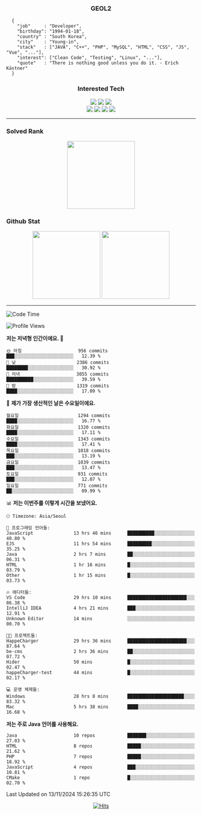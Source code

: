 <div align="center">

  ### GEOL2
</div>

```
  {
    "job"     : "Developer",
    "birthday": "1994-01-18",
    "country" : "South Korea",
    "city"    : "Young-in",
    "stack"   : ["JAVA", "C++", "PHP", "MySQL", "HTML", "CSS", "JS", "Vue", "..."],
    "interest": ["Clean Code", "Testing", "Linux", "..."], 
    "quote"   : "There is nothing good unless you do it. - Erich Kästner"
  }
  ```
  
<div align="center">
  
  ### Interested Tech
  
  <img src="https://img.shields.io/badge/Laravel-F05340?style=flat-square&logo=Laravel&logoColor=white">
  <img src="https://img.shields.io/badge/SpringBoot-6DB33F?style=flat-square&logo=SpringBoot&logoColor=white">
  <img src="https://img.shields.io/badge/Express-000000?style=flat-square&logo=Express&logoColor=white">
  <br>
  <img src="https://img.shields.io/badge/Three.js-000000?style=flat-square&logo=Three.js&logoColor=white">
  <img src="https://img.shields.io/badge/JavaScript-F7DF1E?style=flat-square&logo=JavaScript&logoColor=black">
  <img src="https://img.shields.io/badge/TypeScript-007acc?style=flat-square&logo=TypeScript&logoColor=black">
  <img src="https://img.shields.io/badge/MySQL-4479A1?style=flat-square&logo=mysql&logoColor=white"><br>

</div>

------------

  ### Solved Rank
  
  <div align="center">
    <img height="180em" src="https://mazassumnida.wtf/api/v2/generate_badge?boj=geol2">
  </div>
  
  ### Github Stat 
  <div align="center">
    <img height="180em" src="https://github-readme-stats-git-masterrstaa-rickstaa.vercel.app/api?username=geol2&show_icons=true&theme=dark">
    <img height="180em" src="https://github-readme-stats-git-masterrstaa-rickstaa.vercel.app/api/top-langs/?username=geol2&show_icons=true&hide=css,scss,html&layout=compact&theme=dark&count_private=true&langs_count=8">
  </div>
  
------------

<!--START_SECTION:waka-->
![Code Time](http://img.shields.io/badge/Code%20Time-3%2C423%20hrs%2047%20mins-blue)

![Profile Views](http://img.shields.io/badge/Profile%20Views-8-blue)

**저는 저녁형 인간이에요. 🦉** 

```text
🌞 아침                     956 commits         ███░░░░░░░░░░░░░░░░░░░░░░   12.39 % 
🌆 낮　                     2386 commits        ████████░░░░░░░░░░░░░░░░░   30.92 % 
🌃 저녁                     3055 commits        ██████████░░░░░░░░░░░░░░░   39.59 % 
🌙 밤　                     1319 commits        ████░░░░░░░░░░░░░░░░░░░░░   17.09 % 
```
📅 **제가 가장 생산적인 날은 수요일이에요.** 

```text
월요일                      1294 commits        ████░░░░░░░░░░░░░░░░░░░░░   16.77 % 
화요일                      1320 commits        ████░░░░░░░░░░░░░░░░░░░░░   17.11 % 
수요일                      1343 commits        ████░░░░░░░░░░░░░░░░░░░░░   17.41 % 
목요일                      1018 commits        ███░░░░░░░░░░░░░░░░░░░░░░   13.19 % 
금요일                      1039 commits        ███░░░░░░░░░░░░░░░░░░░░░░   13.47 % 
토요일                      931 commits         ███░░░░░░░░░░░░░░░░░░░░░░   12.07 % 
일요일                      771 commits         ██░░░░░░░░░░░░░░░░░░░░░░░   09.99 % 
```


📊 **저는 이번주를 이렇게 시간을 보냈어요.** 

```text
🕑︎ Timezone: Asia/Seoul

💬 프로그래밍 언어들: 
JavaScript               13 hrs 46 mins      ██████████░░░░░░░░░░░░░░░   40.80 % 
EJS                      11 hrs 54 mins      █████████░░░░░░░░░░░░░░░░   35.25 % 
Java                     2 hrs 7 mins        ██░░░░░░░░░░░░░░░░░░░░░░░   06.31 % 
HTML                     1 hr 16 mins        █░░░░░░░░░░░░░░░░░░░░░░░░   03.79 % 
Other                    1 hr 15 mins        █░░░░░░░░░░░░░░░░░░░░░░░░   03.73 % 

🔥 에디터들: 
VS Code                  29 hrs 10 mins      ██████████████████████░░░   86.38 % 
IntelliJ IDEA            4 hrs 21 mins       ███░░░░░░░░░░░░░░░░░░░░░░   12.91 % 
Unknown Editor           14 mins             ░░░░░░░░░░░░░░░░░░░░░░░░░   00.70 % 

🐱‍💻 프로젝트들: 
HappeCharger             29 hrs 36 mins      ██████████████████████░░░   87.64 % 
be-cms                   2 hrs 36 mins       ██░░░░░░░░░░░░░░░░░░░░░░░   07.72 % 
Hider                    50 mins             █░░░░░░░░░░░░░░░░░░░░░░░░   02.47 % 
happeCharger-test        44 mins             █░░░░░░░░░░░░░░░░░░░░░░░░   02.17 % 

💻 운영 체제들: 
Windows                  28 hrs 8 mins       █████████████████████░░░░   83.32 % 
Mac                      5 hrs 38 mins       ████░░░░░░░░░░░░░░░░░░░░░   16.68 % 
```

**저는 주로 Java 언어를 사용해요.** 

```text
Java                     10 repos            ███████░░░░░░░░░░░░░░░░░░   27.03 % 
HTML                     8 repos             █████░░░░░░░░░░░░░░░░░░░░   21.62 % 
PHP                      7 repos             █████░░░░░░░░░░░░░░░░░░░░   18.92 % 
JavaScript               4 repos             ███░░░░░░░░░░░░░░░░░░░░░░   10.81 % 
CMake                    1 repo              █░░░░░░░░░░░░░░░░░░░░░░░░   02.70 % 
```




 Last Updated on 13/11/2024 15:26:35 UTC
<!--END_SECTION:waka-->

<div align="center">
  
  [![Hits](https://hits.seeyoufarm.com/api/count/incr/badge.svg?url=https%3A%2F%2Fgithub.com%2Fgeol2&count_bg=%2379C83D&title_bg=%23555555&icon=myspace.svg&icon_color=%23E7E7E7&title=hits&edge_flat=false)](https://hits.seeyoufarm.com)
  
</div>

<!--
**Geol2/Geol2** is a ✨ _special_ ✨ repository because its `README.md` (this file) appears on your GitHub profile.

Here are some ideas to get you started:
- 🔭 I’m currently working on ...
- 🌱 I’m currently learning ...
- 👯 I’m looking to collaborate on ...
- 🤔 I’m looking for help with ...
- 💬 Ask me about ...
- 📫 How to reach me: ...
- 😄 Pronouns: ...
- ⚡ Fun fact: ...
-->

